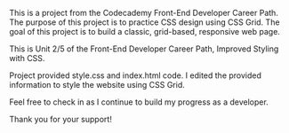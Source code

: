 This is a project from the Codecademy Front-End Developer Career Path. The purpose of this project is to practice CSS design using CSS Grid. The goal of this project is to build a classic, grid-based, responsive web page.

This is Unit 2/5 of the Front-End Developer Career Path, Improved Styling with CSS.

Project provided style.css and index.html code. I edited the provided information to style the website using CSS Grid.

Feel free to check in as I continue to build my progress as a developer.

Thank you for your support! 